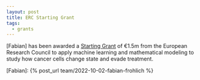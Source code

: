 ```yaml
---
layout: post
title: ERC Starting Grant
tags:
  - grants
---
```

[Fabian] has been awarded a [Starting Grant](https://erc.europa.eu/news-events/news/erc-2024-starting-grants-results) of €1.5m from the European Research Council to apply machine learning and mathematical modeling to study how cancer cells change state and evade treatment.

[Fabian]: {% post_url team/2022-10-02-fabian-frohlich %}
